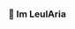 ### 👋 Im LeulAria
<!-- ![Stay Hungry Stay Foolish](https://i.imgur.com/Hpzyb5z.gif) -->

<!-- ![Comming soon](https://www.wcde.org/cms/lib/TN02209007/Centricity/Domain/2482/coming%20soon.gif) -->


<!--
**LeulAria/LeulAria** is a ✨ _special_ ✨ repository because its `README.md` (this file) appears on your GitHub profile.

Here are some ideas to get you started:

- 🔭 I’m currently working on ...
- 🌱 I’m currently learning ...
- 👯 I’m looking to collaborate on ...
- 🤔 I’m looking for help with ...
- 💬 Ask me about ...
- 📫 How to reach me: ...
- 😄 Pronouns: ...
- ⚡ Fun fact: ...
-->
